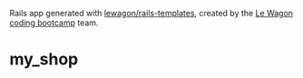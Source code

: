 Rails app generated with [lewagon/rails-templates](https://github.com/lewagon/rails-templates), created by the [Le Wagon coding bootcamp](https://www.lewagon.com) team.
# my_shop
